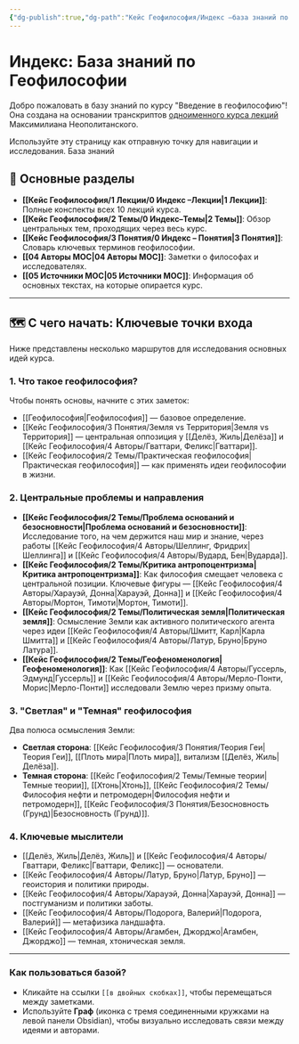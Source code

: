```yaml
---
{"dg-publish":true,"dg-path":"Кейс Геофилософия/Индекс –база знаний по Геофилософии","permalink":"/kejs-geofilosofiya/indeks-baza-znanij-po-geofilosofii/","pinned":true}
---
```



# Индекс: База знаний по Геофилософии

Добро пожаловать в базу знаний по курсу "Введение в геофилософию"!
Она создана на основании транскриптов  [одноименного курса лекций](https://youtube/sZ5y-9kIbDw?si=xqYSNwupECuOmw84) Максимилиана Неополитанского.

Используйте эту страницу как отправную точку для навигации и исследования.
База знаний 

## 🧭 Основные разделы

- **[[Кейс Геофилософия/1 Лекции/0 Индекс –Лекции\|1 Лекции]]**: Полные конспекты всех 10 лекций курса.
- **[[Кейс Геофилософия/2 Темы/0 Индекс–Темы\|2 Темы]]**: Обзор центральных тем, проходящих через весь курс.
- **[[Кейс Геофилософия/3 Понятия/0 Индекс – Понятия\|3 Понятия]]**: Словарь ключевых терминов геофилософии.
- **[[04 Авторы MOC\|04 Авторы MOC]]**: Заметки о философах и исследователях.
- **[[05 Источники MOC\|05 Источники MOC]]**: Информация об основных текстах, на которые опирается курс.

---

## 🗺️ С чего начать: Ключевые точки входа

Ниже представлены несколько маршрутов для исследования основных идей курса.

### 1. Что такое геофилософия?
Чтобы понять основы, начните с этих заметок:
- [[Геофилософия\|Геофилософия]] — базовое определение.
- [[Кейс Геофилософия/3 Понятия/Земля vs Территория\|Земля vs Территория]] — центральная оппозиция у [[Делёз, Жиль\|Делёза]] и [[Кейс Геофилософия/4 Авторы/Гваттари, Феликс\|Гваттари]].
- [[Кейс Геофилософия/2 Темы/Практическая геофилософия\|Практическая геофилософия]] — как применять идеи геофилософии в жизни.

### 2. Центральные проблемы и направления
- **[[Кейс Геофилософия/2 Темы/Проблема оснований и безосновности\|Проблема оснований и безосновности]]**: Исследование того, на чем держится наш мир и знание, через работы [[Кейс Геофилософия/4 Авторы/Шеллинг, Фридрих\|Шеллинга]] и [[Кейс Геофилософия/4 Авторы/Вудард, Бен\|Вударда]].
- **[[Кейс Геофилософия/2 Темы/Критика антропоцентризма\|Критика антропоцентризма]]**: Как философия смещает человека с центральной позиции. Ключевые фигуры — [[Кейс Геофилософия/4 Авторы/Харауэй, Донна\|Харауэй, Донна]] и [[Кейс Геофилософия/4 Авторы/Мортон, Тимоти\|Мортон, Тимоти]].
- **[[Кейс Геофилософия/2 Темы/Политическая земля\|Политическая земля]]**: Осмысление Земли как активного политического агента через идеи [[Кейс Геофилософия/4 Авторы/Шмитт, Карл\|Карла Шмитта]] и [[Кейс Геофилософия/4 Авторы/Латур, Бруно\|Бруно Латура]].
- **[[Кейс Геофилософия/2 Темы/Геофеноменология\|Геофеноменология]]**: Как [[Кейс Геофилософия/4 Авторы/Гуссерль, Эдмунд\|Гуссерль]] и [[Кейс Геофилософия/4 Авторы/Мерло-Понти, Морис\|Мерло-Понти]] исследовали Землю через призму опыта.

### 3. "Светлая" и "Темная" геофилософия
Два полюса осмысления Земли:
- **Светлая сторона**: [[Кейс Геофилософия/3 Понятия/Теория Геи\|Теория Геи]], [[Плоть мира\|Плоть мира]], витализм [[Делёз, Жиль\|Делёза]].
- **Темная сторона**: [[Кейс Геофилософия/2 Темы/Темные теории\|Темные теории]], [[Хтонь\|Хтонь]], [[Кейс Геофилософия/2 Темы/Философия нефти и петромодерн\|Философия нефти и петромодерн]], [[Кейс Геофилософия/3 Понятия/Безосновность (Грунд)\|Безосновность (Грунд)]].

### 4. Ключевые мыслители
- [[Делёз, Жиль\|Делёз, Жиль]] и [[Кейс Геофилософия/4 Авторы/Гваттари, Феликс\|Гваттари, Феликс]] — основатели.
- [[Кейс Геофилософия/4 Авторы/Латур, Бруно\|Латур, Бруно]] — геоистория и политики природы.
- [[Кейс Геофилософия/4 Авторы/Харауэй, Донна\|Харауэй, Донна]] — постгуманизм и политики заботы.
- [[Кейс Геофилософия/4 Авторы/Подорога, Валерий\|Подорога, Валерий]] — метафизика ландшафта.
- [[Кейс Геофилософия/4 Авторы/Агамбен, Джорджо\|Агамбен, Джорджо]] — темная, хтоническая земля.

---

### Как пользоваться базой?
- Кликайте на ссылки `[[в двойных скобках]]`, чтобы перемещаться между заметками.
- Используйте **Граф** (иконка с тремя соединенными кружками на левой панели Obsidian), чтобы визуально исследовать связи между идеями и авторами.





